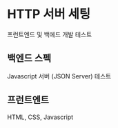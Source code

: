# HTTP 서버 세팅
프런트엔드 및 백에드 개발 테스트

## 백엔드 스펙
Javascript 서버 (JSON Server) 테스트

## 프런트엔트
HTML, CSS, Javascript